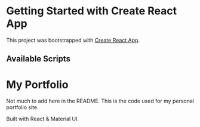 # Getting Started with Create React App

This project was bootstrapped with [Create React App](https://github.com/facebook/create-react-app).

## Available Scripts

# My Portfolio

Not much to add here in the README. This is the code used for my personal portfolio site. 

Built with React & Material UI.